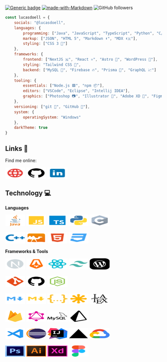 [![Generic badge](https://img.shields.io/badge/Status-Looking%20for%20Work-green.svg)](https://shields.io/)
[![made-with-Markdown](https://img.shields.io/badge/Made%20with-Markdown-1f425f.svg)](http://commonmark.org)
![GitHub followers](https://img.shields.io/github/followers/lucasdoell?label=Follow&style=social)

```javascript
const lucasdoell = {
    socials: "@lucasdoell",
    languages: {
        programming: ["Java", "JavaScript", "TypeScript", "Python", "C/C++", "OCaml"],
        markup: ["JSON", "HTML 5️", "Markdown ⬇️", "MDX ⬇️🇽"],
        styling: ["CSS 3 💅"]
    },
    frameworks: {
        frontend: ["NextJS 🇳", "React ⚛️", "Astro 🚀", "WordPress 📝"],
        styling: "Tailwind CSS 🍃",
        backend: ["MySQL 🐬", "Firebase 🔥", "Prisma 🔺", "GraphQL 📈"]
    },
    tooling: {
        essentials: ["Node.js 🟩", "npm 📦"],
        editors: ["VSCode", "Eclipse", "Intellij IDEA"],
        graphics: ["Photoshop 📷", "Illustrator 🎨", "Adobe XD 📱", "Figma 🖌"]
    },
    versioning: ["git 🍴", "GitHub 🐙"],
    system: {
        operatingSystem: "Windows"
    },
    darkTheme: true
}
```


## Links 🔗

Find me online:

<a href="http://lucasdoell.me"><img height="36" width="64" src="https://raw.githubusercontent.com/lucasdoell/lucasdoell/main/assets/http.svg"></a>
<a href="https://github.com/lucasdoell"><img height="36" width="64" src="https://raw.githubusercontent.com/lucasdoell/lucasdoell/main/assets/github.svg"></a>
<a href="https://linkedin.com/in/lucasdoell"><img height="36" width="64" src="https://raw.githubusercontent.com/lucasdoell/lucasdoell/main/assets/icons8-linkedin.svg"></a>


## Technology 💻

**Languages**

<div>
<img height="36" width="64" src="https://raw.githubusercontent.com/lucasdoell/lucasdoell/main/assets/java-4-logo.svg">
<img height="36" width="64" src="https://raw.githubusercontent.com/lucasdoell/lucasdoell/main/assets/javascript.svg">
<img height="36" width="64" src="https://raw.githubusercontent.com/lucasdoell/lucasdoell/main/assets/typescript.svg">
<img height="36" width="64" src="https://raw.githubusercontent.com/lucasdoell/lucasdoell/main/assets/python.svg">
<img height="36" width="64" src="https://raw.githubusercontent.com/lucasdoell/lucasdoell/main/assets/c3-svgrepo-com.svg">
</div>
</br>
<div>
<img height="36" width="64" src="https://raw.githubusercontent.com/lucasdoell/lucasdoell/main/assets/cpp.svg">
<img height="36" width="64" src="https://raw.githubusercontent.com/lucasdoell/lucasdoell/main/assets/ocaml-svgrepo-com.svg">
<img height="36" width="64" src="https://raw.githubusercontent.com/lucasdoell/lucasdoell/main/assets/html.svg">
<img height="36" width="64" src="https://raw.githubusercontent.com/lucasdoell/lucasdoell/main/assets/css.svg">
</div>


**Frameworks & Tools**

<div>
<img height="36" width="64" src="https://raw.githubusercontent.com/lucasdoell/lucasdoell/main/assets/next.svg">
<img height="36" width="64" src="https://raw.githubusercontent.com/lucasdoell/lucasdoell/main/assets/astro.svg">
<img height="36" width="64" src="https://raw.githubusercontent.com/lucasdoell/lucasdoell/main/assets/react.svg">
<img height="36" width="64" src="https://raw.githubusercontent.com/lucasdoell/lucasdoell/main/assets/tailwindcss.svg">
<img height="36" width="64" src="https://raw.githubusercontent.com/lucasdoell/lucasdoell/main/assets/wordpress-svgrepo-com.svg">
</div>
</br>
<div>
<img height="36" width="64" src="https://raw.githubusercontent.com/lucasdoell/lucasdoell/main/assets/git.svg">
<img height="36" width="64" src="https://raw.githubusercontent.com/lucasdoell/lucasdoell/main/assets/github.svg">
<img height="36" width="64" src="https://raw.githubusercontent.com/lucasdoell/lucasdoell/main/assets/nodejs.svg">
</div>
</br>
<div>
<img height="36" width="64" src="https://raw.githubusercontent.com/lucasdoell/lucasdoell/main/assets/markdown.svg">
<img height="36" width="64" src="https://raw.githubusercontent.com/lucasdoell/lucasdoell/main/assets/mdx.svg">
<img height="36" width="64" src="https://raw.githubusercontent.com/lucasdoell/lucasdoell/main/assets/json.svg">
<img height="36" width="64" src="https://raw.githubusercontent.com/lucasdoell/lucasdoell/main/assets/svg.svg">
<img height="36" width="64" src="https://raw.githubusercontent.com/lucasdoell/lucasdoell/main/assets/latex-svgrepo-com.svg">
</div>
</br>
<div>
<img height="36" width="64" src="https://raw.githubusercontent.com/lucasdoell/lucasdoell/main/assets/firebase-svgrepo-com.svg">
<img height="36" width="64" src="https://raw.githubusercontent.com/lucasdoell/lucasdoell/main/assets/graphql-svgrepo-com.svg">
<img height="36" width="64" src="https://raw.githubusercontent.com/lucasdoell/lucasdoell/main/assets/mysql-svgrepo-com.svg">
<img height="36" width="64" src="https://raw.githubusercontent.com/lucasdoell/lucasdoell/main/assets/prisma-svgrepo-com.svg">
</div>
</br>
<div>
<img height="36" width="64" src="https://raw.githubusercontent.com/lucasdoell/lucasdoell/main/assets/vscode.svg">
<img height="36" width="64" src="https://raw.githubusercontent.com/lucasdoell/lucasdoell/main/assets/eclipse-icon-svgrepo-com.svg">
<img height="36" width="64" src="https://raw.githubusercontent.com/lucasdoell/lucasdoell/main/assets/intellij-idea-svgrepo-com.svg">
<img height="36" width="64" src="https://raw.githubusercontent.com/lucasdoell/lucasdoell/main/assets/logo-vercel-svgrepo-com.svg">
<img height="36" width="64" src="https://raw.githubusercontent.com/lucasdoell/lucasdoell/main/assets/google-cloud-svgrepo-com.svg">
</div>
</br>
<div>
<img height="36" width="64" src="https://raw.githubusercontent.com/lucasdoell/lucasdoell/main/assets/adobe-photoshop-cs6-logo-svgrepo-com.svg">
<img height="36" width="64" src="https://raw.githubusercontent.com/lucasdoell/lucasdoell/main/assets/adobe-illustrator-cc-logo-svgrepo-com.svg">
<img height="36" width="64" src="https://raw.githubusercontent.com/lucasdoell/lucasdoell/main/assets/adobe-xd-logo-svgrepo-com.svg">
<img height="36" width="64" src="https://raw.githubusercontent.com/lucasdoell/lucasdoell/main/assets/figma-svgrepo-com.svg">
</div>
</br>